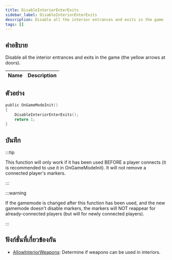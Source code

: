 ```yaml
---
title: DisableInteriorEnterExits
sidebar_label: DisableInteriorEnterExits
description: Disable all the interior entrances and exits in the game (the yellow arrows at doors).
tags: []
---
```


## คำอธิบาย

Disable all the interior entrances and exits in the game (the yellow arrows at doors).

| Name | Description |
| ---- | ----------- |


## ตัวอย่าง

```c
public OnGameModeInit()
{
    DisableInteriorEnterExits();
    return 1;
}
```

## บันทึก

:::tip

This function will only work if it has been used BEFORE a player connects (it is recommended to use it in OnGameModeInit). It will not remove a connected player's markers.

:::

:::warning

If the gamemode is changed after this function has been used, and the new gamemode doesn't disable markers, the markers will NOT reappear for already-connected players (but will for newly connected players).

:::

## ฟังก์ชั่นที่เกี่ยวข้องกัน

- [AllowInteriorWeapons](../../scripting/functions/AllowInteriorWeapons.md): Determine if weapons can be used in interiors.
